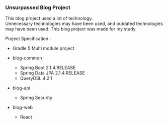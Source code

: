 ### Unsurpassed Blog Project
This blog project used a lot of technology.  
Unnecessary technologies may have been used, and outdated technologies may have been used. This blog project was made for my study.

Project Specification :
- Gradle 5 Multi module project

- blog-common :
    -  Spring Boot 2.1.4.RELEASE
    -  Spring Data JPA 2.1.4.RELEASE
    - QueryDSL 4.2.1
- blog-api
    - Spring Security
- blog-web
    - React
